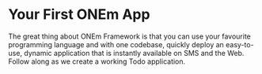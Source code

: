 # Your First ONEm App

The great thing about ONEm Framework is that you can use your favourite programming language and with one codebase, quickly deploy an easy-to-use, dynamic application that is instantly available on SMS and the Web. Follow along as we create a working Todo application.

